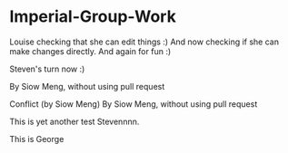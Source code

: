# Imperial-Group-Work

Louise checking that she can edit things :)
And now checking if she can make changes directly.
And again for fun :)

Steven's turn now :)

By Siow Meng, without using pull request

Conflict (by Siow Meng)
By Siow Meng, without using pull request

This is yet another test Stevennnn.

This is George